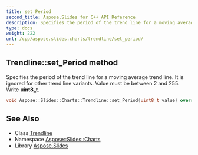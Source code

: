 ```yaml
---
title: set_Period
second_title: Aspose.Slides for C++ API Reference
description: Specifies the period of the trend line for a moving average trend line. It is ignored for other trend line variants. Value must be between 2 and 255. Write uint8_t.
type: docs
weight: 222
url: /cpp/aspose.slides.charts/trendline/set_period/
---
```

## Trendline::set_Period method


Specifies the period of the trend line for a moving average trend line. It is ignored for other trend line variants. Value must be between 2 and 255. Write **uint8_t**.

```cpp
void Aspose::Slides::Charts::Trendline::set_Period(uint8_t value) override
```

## See Also

* Class [Trendline](../)
* Namespace [Aspose::Slides::Charts](../../)
* Library [Aspose.Slides](../../../)
